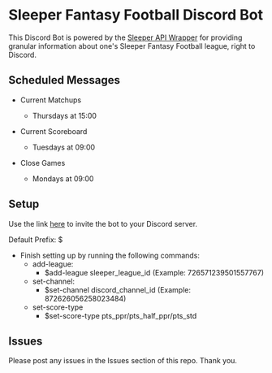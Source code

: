 # Sleeper Fantasy Football Discord Bot

This Discord Bot is powered by the [Sleeper API Wrapper](https://github.com/SwapnikKatkoori/sleeper-api-wrapper) for providing granular information about one's Sleeper Fantasy Football league, right to Discord.

## Scheduled Messages

* Current Matchups
    * Thursdays at 15:00

* Current Scoreboard
    * Tuesdays at 09:00

* Close Games
    * Mondays at 09:00

## Setup

Use the link [here](https://discord.com/api/oauth2/authorize?client_id=871087848311382086&permissions=103079267328&scope=bot) to invite the bot to your Discord server.

Default Prefix: $

* Finish setting up by running the following commands:
    * add-league:
        * $add-league sleeper_league_id (Example: 726571239501557767)
    * set-channel:
        * $set-channel discord_channel_id (Example: 872626056258023484)
    * set-score-type
        * $set-score-type pts_ppr/pts_half_ppr/pts_std

## Issues

Please post any issues in the Issues section of this repo. Thank you.